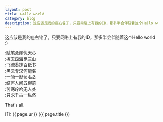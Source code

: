 ```yaml
---
layout: post
title: Hello world
category: blog
description: 这应该是我的座右铭了，只要网络上有我的ID，那多半会伴随着这个Hello world :)
---
```


这应该是我的座右铭了，只要网络上有我的ID，那多半会伴随着这个Hello world :)

:赋笔悬崖忧天心  
:挥去四海觅三山  
:飞流墨抹百纸书  
:黑云青汉何能堪  
:一骑一影访名岳  
:结庐人间五柳前  
:苦寒咛吟无人处  
:只求千古一纵然  

That's all.

[Shy07]:    http://git.shy07.com  "Shy07"
[1]:    {{ page.url}}  ({{ page.title }})
